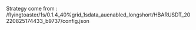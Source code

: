Strategy come from : /flyingtoaster/1s/0.1.4_40%grid_1sdata_auenabled_longshort/HBARUSDT_20220825174433_b9737/config.json